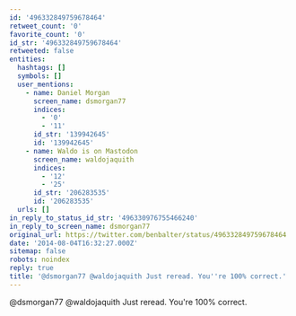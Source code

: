 ```yaml
---
id: '496332849759678464'
retweet_count: '0'
favorite_count: '0'
id_str: '496332849759678464'
retweeted: false
entities:
  hashtags: []
  symbols: []
  user_mentions:
    - name: Daniel Morgan
      screen_name: dsmorgan77
      indices:
        - '0'
        - '11'
      id_str: '139942645'
      id: '139942645'
    - name: Waldo is on Mastodon
      screen_name: waldojaquith
      indices:
        - '12'
        - '25'
      id_str: '206283535'
      id: '206283535'
  urls: []
in_reply_to_status_id_str: '496330976755466240'
in_reply_to_screen_name: dsmorgan77
original_url: https://twitter.com/benbalter/status/496332849759678464
date: '2014-08-04T16:32:27.000Z'
sitemap: false
robots: noindex
reply: true
title: '@dsmorgan77 @waldojaquith Just reread. You''re 100% correct.'
---
```


@dsmorgan77 @waldojaquith Just reread. You're 100% correct.